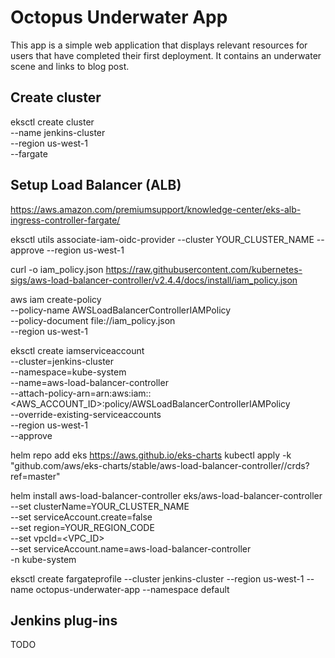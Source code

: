 # Octopus Underwater App

This app is a simple web application that displays relevant resources for users that have completed their first deployment. It contains an underwater scene and links to blog post.

## Create cluster
eksctl create cluster \
--name jenkins-cluster \
--region us-west-1 \
--fargate

## Setup Load Balancer (ALB)
https://aws.amazon.com/premiumsupport/knowledge-center/eks-alb-ingress-controller-fargate/

eksctl utils associate-iam-oidc-provider --cluster YOUR_CLUSTER_NAME --approve --region us-west-1

curl -o iam_policy.json https://raw.githubusercontent.com/kubernetes-sigs/aws-load-balancer-controller/v2.4.4/docs/install/iam_policy.json

aws iam create-policy \
   --policy-name AWSLoadBalancerControllerIAMPolicy \
   --policy-document file://iam_policy.json \
   --region us-west-1

eksctl create iamserviceaccount \
  --cluster=jenkins-cluster \
  --namespace=kube-system \
  --name=aws-load-balancer-controller \
  --attach-policy-arn=arn:aws:iam::<AWS_ACCOUNT_ID>:policy/AWSLoadBalancerControllerIAMPolicy \
  --override-existing-serviceaccounts \
  --region us-west-1 \
  --approve

helm repo add eks https://aws.github.io/eks-charts
kubectl apply -k "github.com/aws/eks-charts/stable/aws-load-balancer-controller//crds?ref=master"

helm install aws-load-balancer-controller eks/aws-load-balancer-controller \
    --set clusterName=YOUR_CLUSTER_NAME \
    --set serviceAccount.create=false \
    --set region=YOUR_REGION_CODE \
    --set vpcId=<VPC_ID> \
    --set serviceAccount.name=aws-load-balancer-controller \
    -n kube-system

eksctl create fargateprofile --cluster jenkins-cluster --region us-west-1 --name octopus-underwater-app --namespace default

## Jenkins plug-ins
TODO